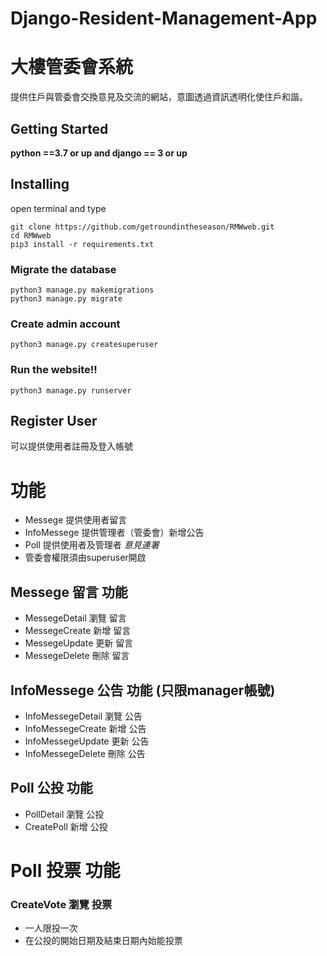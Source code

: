 # Django-Resident-Management-App
# 大樓管委會系統
提供住戶與管委會交換意見及交流的網站，意圖透過資訊透明化使住戶和諧。
## Getting Started
 **python ==3.7 or up and django == 3 or up**
## Installing
open terminal and type 
    
    git clone https://github.com/getroundintheseason/RMWweb.git
    cd RMWweb
    pip3 install -r requirements.txt

### Migrate the database
    python3 manage.py makemigrations
    python3 manage.py migrate
    
### Create admin account
    python3 manage.py createsuperuser

### Run the website!!
    python3 manage.py runserver

## Register User
可以提供使用者註冊及登入帳號

# 功能
- Messege 提供使用者留言
- InfoMessege 提供管理者（管委會）新增公告
- Poll 提供使用者及管理者 *意見連署*
- 管委會權限須由superuser開啟

## Messege 留言 功能
-  MessegeDetail 瀏覽 留言
-  MessegeCreate 新增 留言
-  MessegeUpdate 更新 留言
-  MessegeDelete 刪除 留言

## InfoMessege 公告 功能 (只限manager帳號)
-  InfoMessegeDetail 瀏覽 公告
-  InfoMessegeCreate 新增 公告
-  InfoMessegeUpdate 更新 公告
-  InfoMessegeDelete 刪除 公告

## Poll 公投 功能
-  PollDetail 瀏覽 公投
-  CreatePoll 新增 公投

# Poll 投票 功能 
### CreateVote 瀏覽 投票 
- 一人限投一次
- 在公投的開始日期及結束日期內始能投票
